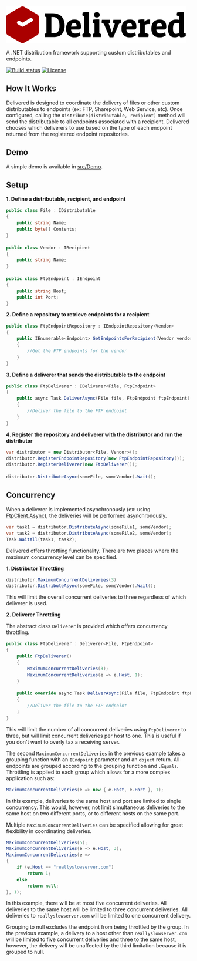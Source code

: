 ![Delivered Logo](https://raw.githubusercontent.com/justinjstark/Delivered/master/assets/Delivered.png)

A .NET distribution framework supporting custom distributables and endpoints.

[![Build status](https://ci.appveyor.com/api/projects/status/aycxbupdujefiw80?svg=true)](https://ci.appveyor.com/project/justinjstark/delivered) [![License](https://img.shields.io/github/license/justinjstark/delivered.svg)](https://img.shields.io/github/license/justinjstark/delivered.svg)

## How It Works

Delivered is designed to coordinate the delivery of files or other custom distributables to endpoints (ex: FTP, Sharepoint, Web Service, etc). Once configured, calling the `Distribute(distributable, recipient)` method will send the distributable to all endpoints associated with a recipient. Delivered chooses which deliverers to use based on the type of each endpoint returned from the registered endpoint repositories.

## Demo

A simple demo is available in [src/Demo](https://github.com/justinjstark/Delivered/tree/master/src/Demo).

## Setup

**1. Define a distributable, recipient, and endpoint**

```C#
public class File : IDistributable
{
    public string Name;
    public byte[] Contents;
}

public class Vendor : IRecipient
{
    public string Name;
}

public class FtpEndpoint : IEndpoint
{
    public string Host;
    public int Port;
}
```

**2. Define a repository to retrieve endpoints for a recipient**

```C#
public class FtpEndpointRepository : IEndpointRepository<Vendor>
{
    public IEnumerable<Endpoint> GetEndpointsForRecipient(Vendor vendor)
    {
        //Get the FTP endpoints for the vendor
    }
}
```

**3. Define a deliverer that sends the distributable to the endpoint**

```C#
public class FtpDeliverer : IDeliverer<File, FtpEndpoint>
{
    public async Task DeliverAsync(File file, FtpEndpoint ftpEndpoint)
    {
        //Deliver the file to the FTP endpoint
    }
}
```

**4. Register the repository and deliverer with the distributor and run the distributor**

```C#
var distributor = new Distributor<File, Vendor>();
distributor.RegisterEndpointRepository(new FtpEndpointRepository());
distributor.RegisterDeliverer(new FtpDeliverer());

distributor.DistributeAsync(someFile, someVendor).Wait();
```

## Concurrency

When a deliverer is implemented asynchronously (ex: using [FtpClient.Async](https://github.com/rkttu/System.Net.FtpClient.Async)), the deliveries will be performed asynchronously.

```C#
var task1 = distributor.DistributeAsync(someFile1, someVendor);
var task2 = distributor.DistributeAsync(someFile2, someVendor);
Task.WaitAll(task1, task2);
```

Delivered offers throttling functionality. There are two places where the maximum concurrency level can be specified.

**1. Distributor Throttling**

```C#
distributor.MaximumConcurrentDeliveries(3)
distributor.DistributeAsync(someFile, someVendor).Wait();
```

This will limit the overall concurrent deliveries to three regardless of which deliverer is used.

**2. Deliverer Throttling**

The abstract class `Deliverer` is provided which offers concurrency throttling.

```C#
public class FtpDeliverer : Deliverer<File, FtpEndpoint>
{
    public FtpDeliverer()
    {
        MaximumConcurrentDeliveries(3);
        MaximumConcurrentDeliveries(e => e.Host, 1);
    }

    public override async Task DeliverAsync(File file, FtpEndpoint ftpEndpoint)
    {
        //Deliver the file to the FTP endpoint
    }
}
```

This will limit the number of all concurrent deliveries using `FtpDeliverer` to three, but will limit concurrent deliveries per host to one. This is useful if you don't want to overly tax a receiving server.

The second `MaximumConcurrentDeliveries` in the previous example takes a grouping function with an `IEndpoint` parameter and an `object` return. All endpoints are grouped according to the grouping function and `.Equals`. Throttling is applied to each group which allows for a more complex application such as:

```C#
MaximumConcurrentDeliveries(e => new { e.Host, e.Port }, 1);
```

In this example, deliveries to the same host and port are limited to single concurrency. This would, however, not limit simultaneous deliveries to the same host on two different ports, or to different hosts on the same port.

Multiple `MaximumConcurrentDeliveries` can be specified allowing for great flexibility in coordinating deliveries.

```C#
MaximumConcurrentDeliveries(5);
MaximumConcurrentDeliveries(e => e.Host, 3);
MaximumConcurrentDeliveries(e =>
{
    if (e.Host == "reallyslowserver.com")
        return 1;
    else
        return null;
}, 1);
```

In this example, there will be at most five concurrent deliveries. All deliveries to the same host will be limited to three concurrent deliveries. All deliveries to `reallyslowserver.com` will be limited to one concurrent delivery.

Grouping to null excludes the endpoint from being throttled by the group. In the previous example, a delivery to a host other than `reallyslowserver.com` will be limited to five concurrent deliveries and three to the same host, however, the delivery will be unaffected by the third limitation because it is grouped to null.
